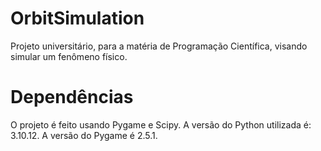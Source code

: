 # OrbitSimulation
Projeto universitário, para a matéria de Programação Científica, visando simular um fenômeno físico.

# Dependências
O projeto é feito usando Pygame e Scipy. A versão do  Python utilizada é: 3.10.12.
A versão do Pygame é 2.5.1.
